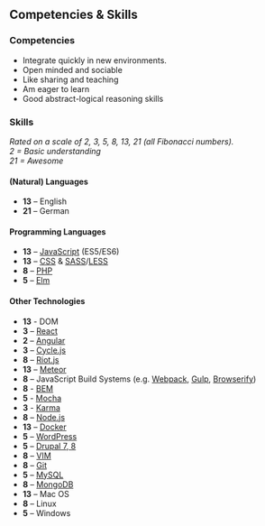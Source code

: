 ## Competencies & Skills

### Competencies

* Integrate quickly in new environments.
* Open minded and sociable
* Like sharing and teaching
* Am eager to learn
* Good abstract-logical reasoning skills

### Skills

_Rated on a scale of 2, 3, 5, 8, 13, 21 (all Fibonacci numbers)._<br/>
_2 = Basic understanding_<br/>
_21 = Awesome_<br/>

#### (Natural) Languages

* **13** – English
* **21** – German

#### Programming Languages

* **13** – [JavaScript](http://www.ecma-international.org/ecma-262/6.0/) (ES5/ES6)
* **13** – [CSS](https://www.w3.org/Style/CSS/) & [SASS](http://sass-lang.com/)/[LESS](http://lesscss.org/)
* **8** – [PHP](http://php.net/)
* **5** – [Elm](http://elm-lang.org)

#### Other Technologies

* **13** - DOM
* **3** – [React](https://facebook.github.io/react/)
* **2** – [Angular](https://angular.io/)
* **3** – [Cycle.js](http://cycle.js.org/)
* **8** – [Riot.js](http://riotjs.com)
* **13** – [Meteor](http://meteor.com)
* **8** – JavaScript Build Systems (e.g. [Webpack](https://webpack.github.io/), [Gulp](http://gulpjs.com/), [Browserify](http://browserify.org/))
* **8** - [BEM](https://bem.info/)
* **5** - [Mocha](https://mochajs.org/)
* **3** - [Karma](https://karma-runner.github.io)
* **8** – [Node.js](http://nodejs.org/)
* **13** – [Docker](http://docker.com/)
* **5** – [WordPress](http://wordpress.org/)
* **5** – [Drupal 7, 8](http://drupal.org/)
* **8** – [VIM](http://www.vim.org/)
* **8** – [Git](https://www.git-scm.com/)
* **5** – [MySQL](https://www.mysql.com/)
* **8** – [MongoDB](http://www.mongodb.org/)
* **13** – Mac OS
* **8** – Linux
* **5** – Windows

